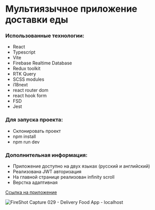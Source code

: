 # Мультиязычное приложение доставки еды

### Использованные технологии:

- React
- Typescript
- Vite
- Firebase Realtime Database
- Redux toolkit
- RTK Query
- SCSS modules
- i18next
- react router dom
- react hook form
- FSD
- Jest

### Для запуска проекта:

- Склонировать проект
- npm install
- npm run dev

### Дополнительная информация:

- Приложение доступно на двух языках (русский и английский) <br/>
- Реализована JWT авторизация <br/>
- На главной странице реализован infinity scroll
- Верстка адаптивная

[Ссылка на приложение](https://platov-delivery-food.surge.sh/)

![FireShot Capture 029 - Delivery Food App - localhost](https://github.com/Flex17/food-delivery/assets/84616532/9abade6f-f625-4e18-a003-8e4bc544d02f)


